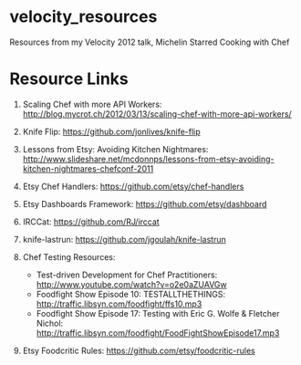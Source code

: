 # velocity_resources

Resources from my Velocity 2012 talk, Michelin Starred Cooking with Chef

# Resource Links

1. Scaling Chef with more API Workers: http://blog.mycrot.ch/2012/03/13/scaling-chef-with-more-api-workers/

2. Knife Flip: https://github.com/jonlives/knife-flip

3. Lessons from Etsy: Avoiding Kitchen Nightmares: http://www.slideshare.net/mcdonnps/lessons-from-etsy-avoiding-kitchen-nightmares-chefconf-2011

4. Etsy Chef Handlers: https://github.com/etsy/chef-handlers

5. Etsy Dashboards Framework: https://github.com/etsy/dashboard

6. IRCCat: https://github.com/RJ/irccat

7. knife-lastrun: https://github.com/jgoulah/knife-lastrun

8. Chef Testing Resources:
	
	* Test-driven Development for Chef Practitioners: http://www.youtube.com/watch?v=o2e0aZUAVGw
	* Foodfight Show Episode 10: TESTALLTHETHINGS: http://traffic.libsyn.com/foodfight/ffs10.mp3
	* Foodfight Show Episode 17: Testing with Eric G. Wolfe & Fletcher Nichol: http://traffic.libsyn.com/foodfight/FoodFightShowEpisode17.mp3

9.  Etsy Foodcritic Rules: https://github.com/etsy/foodcritic-rules


